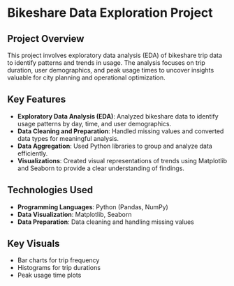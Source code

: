 # Bikeshare Data Exploration Project

## Project Overview
This project involves exploratory data analysis (EDA) of bikeshare trip data to identify patterns and trends in usage. The analysis focuses on trip duration, user demographics, and peak usage times to uncover insights valuable for city planning and operational optimization.

## Key Features
- **Exploratory Data Analysis (EDA)**: Analyzed bikeshare data to identify usage patterns by day, time, and user demographics.
- **Data Cleaning and Preparation**: Handled missing values and converted data types for meaningful analysis.
- **Data Aggregation**: Used Python libraries to group and analyze data efficiently.
- **Visualizations**: Created visual representations of trends using Matplotlib and Seaborn to provide a clear understanding of findings.

## Technologies Used
- **Programming Languages**: Python (Pandas, NumPy)
- **Data Visualization**: Matplotlib, Seaborn
- **Data Preparation**: Data cleaning and handling missing values

## Key Visuals
- Bar charts for trip frequency
- Histograms for trip durations
- Peak usage time plots
